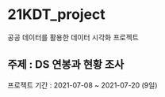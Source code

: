 # 21KDT_project
공공 데이터를 활용한 데이터 시각화 프로젝트

## 주제 : DS 연봉과 현황 조사
프로젝트 기간 : 2021-07-08 ~ 2021-07-20 (9일)

